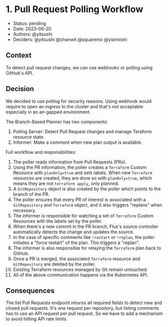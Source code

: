 # 1. Pull Request Polling Workflow

* Status: pending
* Date: 2023-06-20 
* Authors: @yitsushi
* Deciders: @yitsushi @chanwit @squaremo @yiannistri

## Context

To detect pull request changes, we can use webhooks or polling using GitHub's
API.

## Decision

We decided to use polling for security reasons. Using webhook would require to
open an ingress to the cluster and that's not acceptable especially in an
air-gapped environment.

The Branch-Based Planner has two components:

1. Polling Server: Detect Pull Request changes and manage Teraform resource
   state.
2. Informer: Make a comment when new plan output is available.


Full workflow and responsibilities:

1. The poller reads information from Pull Requests (PRs).
2. Using the PR information, the poller creates a `Terraform` Custom Resource
   with `planOnly=true` and sets labels. When new `Terraform` resources are
   created, they are done so with `planOnly=true`, which means they are not
   `terraform apply`, only planned.
3. A `GitRepository` object is also created by the poller which points to the
   branch of the PR.
4. The poller ensures that every PR of interest is associated with
   a `GitRepository` and `Terraform` object, and it also triggers "replans"
   when necessary.
5. The informer is responsible for watching a set of `Terraform` Custom
   Resources with the labels set by the poller.
6. When there's a new commit in the PR branch, Flux's source controller automatically detects the change and updates the source.
7. In the case of specific comments like `!restart` or `!replan`, the poller
   initiates a "force restart" of the plan. This triggers a "replan".
8. The informer is also responsible for relaying the `Terraform` plan back to
   GitHub.
9. Once a PR is merged, the associated `Terraform` resource and `GitRepository`
   are deleted by the poller.
10. Existing Terraform resources managed by Git remain untouched.
11. All of the above communication happens via the Kubernetes API.

## Consequences

The list Pull Requests endpoint returns all required fields to detect new and
closed pull requests. It's one request per repository, but listing comments has
to use an API request per pull request. So we have to add a mechanism to avoid
hitting API rate limits.
